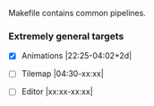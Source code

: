 Makefile contains common pipelines.

### Extremely general targets
  - [x] Animations  |22:25-04:02+2d|
  - [ ] Tilemap     |04:30-xx:xx|
  - [ ] Editor      |xx:xx-xx:xx|

